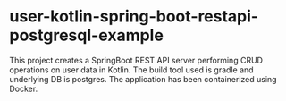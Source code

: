 # user-kotlin-spring-boot-restapi-postgresql-example
This project creates a SpringBoot REST API server performing CRUD operations on user data in Kotlin. The build tool used is gradle and underlying DB is postgres. The application has been containerized using Docker.
